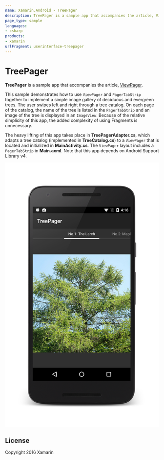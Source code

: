 ```yaml
---
name: Xamarin.Android - TreePager
description: TreePager is a sample app that accompanies the article, ViewPager. This sample demonstrates how to use ViewPager and PagerTabStrip together
page_type: sample
languages:
- csharp
products:
- xamarin
urlFragment: userinterface-treepager
---
```

# TreePager

**TreePager** is a sample app that accompanies the article,
[ViewPager](https://docs.microsoft.com/xamarin/android/user-interface/controls/view-pager/).

This sample demonstrates how to use `ViewPager` and `PagerTabStrip` 
together to implement a simple image gallery of deciduous and evergreen 
trees. The user swipes left and right through a tree catalog. On each 
page of the catalog, the name of the tree is listed in the 
`PagerTabStrip` and an image of the tree is displayed in an 
`ImageView`. Because of the relative simplicity of this app, the added 
complexity of using Fragments is unnecessary. 

The heavy lifting of this app takes place in **TreePagerAdapter.cs**, 
which adapts a tree catalog (implemented in **TreeCatalog.cs**) to a 
`ViewPager` that is located and initialized in **MainActivity.cs**. The 
`ViewPager` layout includes a `PagerTabStrip` in **Main.axml**. Note 
that this app depends on Android Support Library v4.

![TreePager  application screenshot](Screenshots/1-larch.png "TreePager  application screenshot")

## License

Copyright 2016 Xamarin
